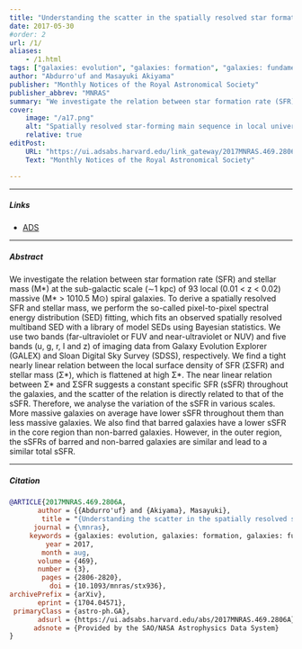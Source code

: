 ```yaml
---
title: "Understanding the scatter in the spatially resolved star formation main sequence of local massive spiral galaxies" 
date: 2017-05-30
#order: 2
url: /1/
aliases: 
    - /1.html
tags: ["galaxies: evolution", "galaxies: formation", "galaxies: fundamental parameters", "Astrophysics - Astrophysics of Galaxies"]
author: "Abdurro'uf and Masayuki Akiyama"
publisher: "Monthly Notices of the Royal Astronomical Society"
publisher_abbrev: "MNRAS"
summary: "We investigate the relation between star formation rate (SFR) and stellar mass (M*) at the sub-galactic scale (∼1 kpc) of 93 local (0.01 < z < 0.02) massive (M* > 1010.5 M⊙) spiral galaxies. To derive a spatially resolved SFR and stellar mass, we perform the so-called pixel-to-pixel spectral energy distribution (SED) fitting, which fits an observed spatially resolved multiband SED with a library of model SEDs using Bayesian statistics. We use two bands (far-ultraviolet or FUV and near-ultraviolet or NUV) and five bands (u, g, r, I and z) of imaging data from Galaxy Evolution Explorer (GALEX) and Sloan Digital Sky Survey (SDSS), respectively. We find a tight nearly linear relation between the local surface density of SFR (ΣSFR) and stellar mass (Σ*), which is flattened at high Σ*. The near linear relation between Σ* and ΣSFR suggests a constant specific SFR (sSFR) throughout the galaxies, and the scatter of the relation is directly related to that of the sSFR. Therefore, we analyse the variation of the sSFR in various scales. More massive galaxies on average have lower sSFR throughout them than less massive galaxies. We also find that barred galaxies have a lower sSFR in the core region than non-barred galaxies. However, in the outer region, the sSFRs of barred and non-barred galaxies are similar and lead to a similar total sSFR." 
cover:
    image: "/a17.png"
    alt: "Spatially resolved star-forming main sequence in local universe"
    relative: true
editPost:
    URL: "https://ui.adsabs.harvard.edu/link_gateway/2017MNRAS.469.2806A/doi:10.1093/mnras/stx936"
    Text: "Monthly Notices of the Royal Astronomical Society"

---
```


---

##### Links

+ [ADS](https://ui.adsabs.harvard.edu/abs/2017MNRAS.469.2806A/abstract)

---

##### Abstract

We investigate the relation between star formation rate (SFR) and stellar mass (M*) at the sub-galactic scale (∼1 kpc) of 93 local (0.01 < z < 0.02) massive (M* > 1010.5 M⊙) spiral galaxies. To derive a spatially resolved SFR and stellar mass, we perform the so-called pixel-to-pixel spectral energy distribution (SED) fitting, which fits an observed spatially resolved multiband SED with a library of model SEDs using Bayesian statistics. We use two bands (far-ultraviolet or FUV and near-ultraviolet or NUV) and five bands (u, g, r, I and z) of imaging data from Galaxy Evolution Explorer (GALEX) and Sloan Digital Sky Survey (SDSS), respectively. We find a tight nearly linear relation between the local surface density of SFR (ΣSFR) and stellar mass (Σ*), which is flattened at high Σ*. The near linear relation between Σ* and ΣSFR suggests a constant specific SFR (sSFR) throughout the galaxies, and the scatter of the relation is directly related to that of the sSFR. Therefore, we analyse the variation of the sSFR in various scales. More massive galaxies on average have lower sSFR throughout them than less massive galaxies. We also find that barred galaxies have a lower sSFR in the core region than non-barred galaxies. However, in the outer region, the sSFRs of barred and non-barred galaxies are similar and lead to a similar total sSFR.

---

##### Citation

```bibtex
@ARTICLE{2017MNRAS.469.2806A,
       author = {{Abdurro'uf} and {Akiyama}, Masayuki},
        title = "{Understanding the scatter in the spatially resolved star formation main sequence of local massive spiral galaxies}",
      journal = {\mnras},
     keywords = {galaxies: evolution, galaxies: formation, galaxies: fundamental parameters, Astrophysics - Astrophysics of Galaxies},
         year = 2017,
        month = aug,
       volume = {469},
       number = {3},
        pages = {2806-2820},
          doi = {10.1093/mnras/stx936},
archivePrefix = {arXiv},
       eprint = {1704.04571},
 primaryClass = {astro-ph.GA},
       adsurl = {https://ui.adsabs.harvard.edu/abs/2017MNRAS.469.2806A},
      adsnote = {Provided by the SAO/NASA Astrophysics Data System}
}
```
